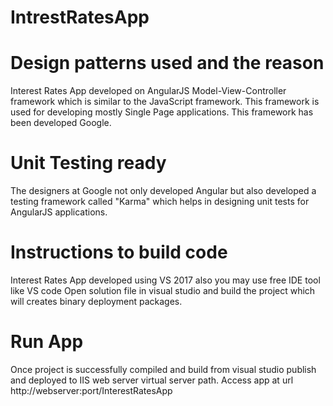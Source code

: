 # IntrestRatesApp
# Design patterns used and the reason
Interest Rates App developed on AngularJS Model-View-Controller framework which is similar to the JavaScript framework.
This framework is used for developing mostly Single Page applications. This framework has been developed Google.

# Unit Testing ready
The designers at Google not only developed Angular but also developed a testing framework called "Karma" which helps in designing unit tests for AngularJS applications.

# Instructions to build code

Interest Rates App developed using VS 2017 also you may use free IDE tool like VS code
Open solution file in visual studio and build the project which will creates binary deployment packages.

# Run App

Once project is successfully compiled and build from visual studio publish and deployed to IIS web server virtual server path.
Access app at url http://webserver:port/InterestRatesApp


